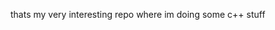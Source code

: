 thats my very interesting repo where im doing some c++ stuff
<!---
crtvx/crtvx is a ✨ special ✨ repository because its `README.md` (this file) appears on your GitHub profile.
You can click the Preview link to take a look at your changes.
--->

